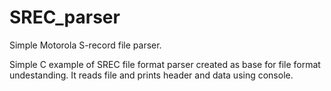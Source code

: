 # SREC_parser
Simple Motorola S-record file parser.

Simple C example of SREC file format parser created as base for file format undestanding. It reads file and prints header and data using console.
